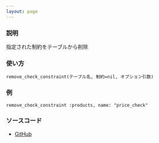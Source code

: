 ```yaml
---
layout: page
---
```


### 説明

指定された制約をテーブルから削除

### 使い方

    remove_check_constraint(テーブル名, 制約=nil, オプション引数)

### 例

    remove_check_constraint :products, name: "price_check"

### ソースコード

-   [GitHub](https://github.com/rails/rails/blob/984c3ef2775781d47efa9f541ce570daa2434a80/activerecord/lib/active_record/connection_adapters/abstract/schema_statements.rb#L1208)
